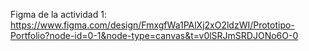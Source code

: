 Figma de la actividad 1: https://www.figma.com/design/FmxgfWa1PAlXj2xO2ldzWI/Prototipo-Portfolio?node-id=0-1&node-type=canvas&t=v0lSRJmSRDJONo6O-0
